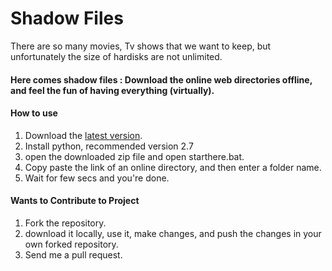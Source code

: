 # Shadow Files

There are so many movies, Tv shows that we want to keep, but unfortunately the size of hardisks are not unlimited.
#### Here comes shadow files : Download the online web directories offline, and feel the fun of having everything (virtually).


#### How to use
1. Download the [latest version]().
2. Install python, recommended version 2.7
3. open the downloaded zip file and open starthere.bat.
4. Copy paste the link of an online directory, and then enter a folder name.
5. Wait for few secs and you're done.

#### Wants to Contribute to Project
1. Fork the repository.
2. download it locally, use it, make changes, and push the changes in your own forked repository.
3. Send me a pull request.
